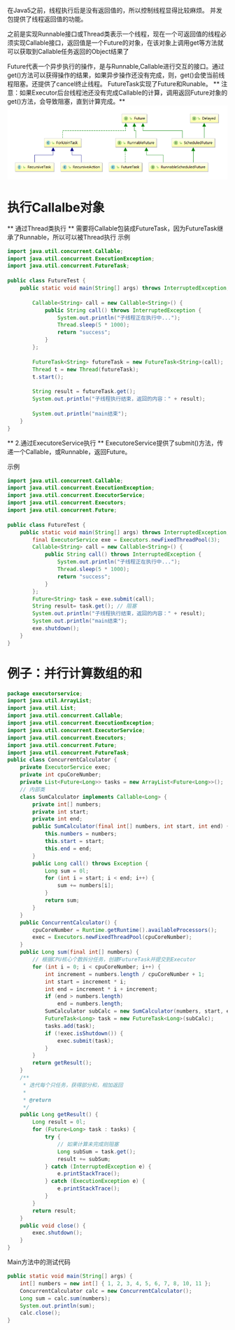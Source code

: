 在Java5之前，线程执行后是没有返回值的，所以控制线程显得比较麻烦。
并发包提供了线程返回值的功能。

之前是实现Runnable接口或Thread类表示一个线程，现在一个可返回值的线程必须实现Callable接口，返回值是一个Future的对象，在该对象上调用get等方法就可以获取到Callable任务返回的Object结果了

Future<V>代表一个异步执行的操作，是与Runnable,Callable进行交互的接口。通过get()方法可以获得操作的结果，如果异步操作还没有完成，则，get()会使当前线程阻塞。还提供了cancel终止线程。
FutureTask<V>实现了Future<V>和Runable<V>。
** 注意：如果Executor后台线程池还没有完成Callable的计算，调用返回Future对象的get()方法，会导致阻塞，直到计算完成。**
![](/chapter4/471.png)





# 执行Callalbe对象

** 通过Thread类执行 **
需要将Callable包装成FutureTask，因为FutureTask继承了Runnable，所以可以被Thread执行
示例
```java
import java.util.concurrent.Callable;
import java.util.concurrent.ExecutionException;
import java.util.concurrent.FutureTask;

public class FutureTest {
	public static void main(String[] args) throws InterruptedException, ExecutionException {

		Callable<String> call = new Callable<String>() {
			public String call() throws InterruptedException {
				System.out.println("子线程正在执行中...");
				Thread.sleep(5 * 1000);
				return "success";
			}
		};

		FutureTask<String> futureTask = new FutureTask<String>(call);
		Thread t = new Thread(futureTask);
		t.start();

		String result = futureTask.get();
		System.out.println("子线程执行结束，返回的内容：" + result);
		
		System.out.println("main结束");
	}
}
```

** 2.通过ExecutoreService执行 **
ExecutoreService提供了submit()方法，传递一个Callable，或Runnable，返回Future。

示例
```java
import java.util.concurrent.Callable;
import java.util.concurrent.ExecutionException;
import java.util.concurrent.ExecutorService;
import java.util.concurrent.Executors;
import java.util.concurrent.Future;

public class FutureTest {
	public static void main(String[] args) throws InterruptedException, ExecutionException {
		final ExecutorService exe = Executors.newFixedThreadPool(3);
		Callable<String> call = new Callable<String>() {
			public String call() throws InterruptedException {
				System.out.println("子线程正在执行中...");
				Thread.sleep(5 * 1000);
				return "success";
			}
		};
		Future<String> task = exe.submit(call);
		String result= task.get(); // 阻塞
		System.out.println("子线程执行结束，返回的内容：" + result);
		System.out.println("main结束");
		exe.shutdown();
	}
}
```


# 例子：并行计算数组的和
```java
package executorservice;
import java.util.ArrayList;
import java.util.List;
import java.util.concurrent.Callable;
import java.util.concurrent.ExecutionException;
import java.util.concurrent.ExecutorService;
import java.util.concurrent.Executors;
import java.util.concurrent.Future;
import java.util.concurrent.FutureTask;
public class ConcurrentCalculator {
	private ExecutorService exec;
	private int cpuCoreNumber;
	private List<Future<Long>> tasks = new ArrayList<Future<Long>>();
	// 内部类
	class SumCalculator implements Callable<Long> {
		private int[] numbers;
		private int start;
		private int end;
		public SumCalculator(final int[] numbers, int start, int end) {
			this.numbers = numbers;
			this.start = start;
			this.end = end;
		}
		public Long call() throws Exception {
			Long sum = 0l;
			for (int i = start; i < end; i++) {
				sum += numbers[i];
			}
			return sum;
		}
	}
	public ConcurrentCalculator() {
		cpuCoreNumber = Runtime.getRuntime().availableProcessors();
		exec = Executors.newFixedThreadPool(cpuCoreNumber);
	}
	public Long sum(final int[] numbers) {
		// 根据CPU核心个数拆分任务，创建FutureTask并提交到Executor
		for (int i = 0; i < cpuCoreNumber; i++) {
			int increment = numbers.length / cpuCoreNumber + 1;
			int start = increment * i;
			int end = increment * i + increment;
			if (end > numbers.length)
				end = numbers.length;
			SumCalculator subCalc = new SumCalculator(numbers, start, end);
			FutureTask<Long> task = new FutureTask<Long>(subCalc);
			tasks.add(task);
			if (!exec.isShutdown()) {
				exec.submit(task);
			}
		}
		return getResult();
	}
	/**
	 * 迭代每个只任务，获得部分和，相加返回
	 * 
	 * @return
	 */
	public Long getResult() {
		Long result = 0l;
		for (Future<Long> task : tasks) {
			try {
				// 如果计算未完成则阻塞
				Long subSum = task.get();
				result += subSum;
			} catch (InterruptedException e) {
				e.printStackTrace();
			} catch (ExecutionException e) {
				e.printStackTrace();
			}
		}
		return result;
	}
	public void close() {
		exec.shutdown();
	}
}
```
Main方法中的测试代码
```java
public static void main(String[] args) {
	int[] numbers = new int[] { 1, 2, 3, 4, 5, 6, 7, 8, 10, 11 };
	ConcurrentCalculator calc = new ConcurrentCalculator();
	Long sum = calc.sum(numbers);
	System.out.println(sum);
	calc.close();
}
```


